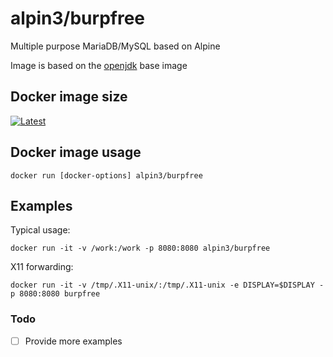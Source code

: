 # alpin3/burpfree

Multiple purpose MariaDB/MySQL based on Alpine

Image is based on the [openjdk](https://hub.docker.com/_/openjdk/) base image

## Docker image size

[![Latest](https://badge.imagelayers.io/alpin3/burpfree.svg)](https://imagelayers.io/?images=alpin3/burpfree:latest 'latest')

## Docker image usage

```
docker run [docker-options] alpin3/burpfree
```

## Examples

Typical usage:

```
docker run -it -v /work:/work -p 8080:8080 alpin3/burpfree
```

X11 forwarding:
```
docker run -it -v /tmp/.X11-unix/:/tmp/.X11-unix -e DISPLAY=$DISPLAY -p 8080:8080 burpfree
```

### Todo
- [ ] Provide more examples
